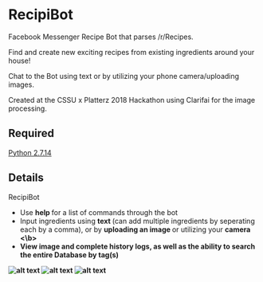 # RecipiBot
Facebook Messenger Recipe Bot that parses /r/Recipes.

Find and create new exciting recipes from existing ingredients around your house!

Chat to the Bot using text or by utilizing your phone camera/uploading images. 

Created at the CSSU x Platterz 2018 Hackathon using Clarifai for the image processing.

Required
---------
[Python 2.7.14](https://www.python.org/downloads/)

Details
----------
RecipiBot
* Use <b> help </b> for a list of commands through the bot
* Input ingredients using <b> text </b> (can add multiple ingredients by seperating each by a comma), or by <b> uploading an image </b> or utilizing your <b> camera <\b>
* View image and complete history logs, as well as the ability to search the entire Database by tag(s)

![alt text](https://i.imgur.com/zySQIAk.png) ![alt text](https://i.imgur.com/fzmyb5V.png) ![alt text](https://i.imgur.com/5Ci4Yh1.png)
